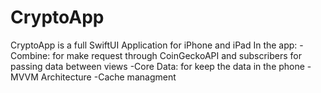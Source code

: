 # CryptoApp

CryptoApp is a full SwiftUI Application for iPhone and iPad
In the app:
-Combine: for make request through CoinGeckoAPI and subscribers for passing data between views
-Core Data: for keep the data in the phone
-MVVM Architecture
-Cache managment


